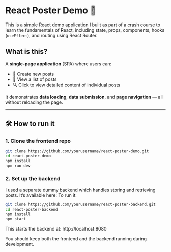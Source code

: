 # React Poster Demo 📮

This is a simple React demo application I built as part of a crash course to learn the fundamentals of React, including state, props, components, hooks (`useEffect`), and routing using React Router.

## What is this?

A **single-page application** (SPA) where users can:
- 📝 Create new posts
- 📃 View a list of posts
- 🔍 Click to view detailed content of individual posts

It demonstrates **data loading**, **data submission**, and **page navigation** — all without reloading the page.

---

## 🛠 How to run it

### 1. Clone the frontend repo
```bash
git clone https://github.com/yourusername/react-poster-demo.git
cd react-poster-demo
npm install
npm run dev
```

### 2. Set up the backend

I used a separate dummy backend which handles storing and retrieving posts. It’s available here:
To run it:
```bash
git clone https://github.com/yourusername/react-poster-backend.git
cd react-poster-backend
npm install
npm start
```

This starts the backend at: http://localhost:8080

You should keep both the frontend and the backend running during development.